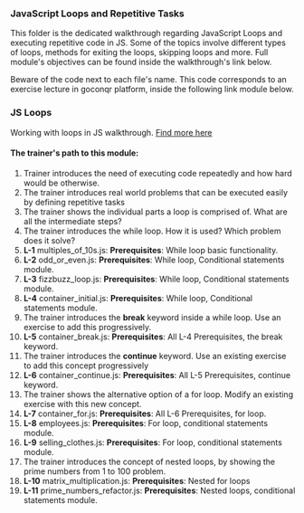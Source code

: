 ### JavaScript Loops and Repetitive Tasks

This folder is the dedicated walkthrough regarding JavaScript Loops and executing
repetitive code in JS. Some of the topics involve different types of loops, methods for
exiting the loops, skipping loops and more. Full module's objectives can be found inside the walkthrough's link below.

Beware of the code next to each file's name. This code corresponds to an exercise lecture in goconqr
platform, inside the following link module below.

### JS Loops

Working with loops in JS walkthrough. [Find more here](https://www.goconqr.com/en-US/c/60238/course_modules/106652)

#### The trainer's path to this module:

1. Trainer introduces the need of executing code repeatedly and how hard would be otherwise.
2. The trainer introduces real world problems that can be executed easily by defining repetitive tasks
3. The trainer shows the individual parts a loop is comprised of. What are all the intermediate steps?
4. The trainer introduces the while loop. How it is used? Which problem does it solve?
5. **L-1** multiples_of_10s.js: **Prerequisites**: While loop basic functionality.
6. **L-2** odd_or_even.js: **Prerequisites**: While loop, Conditional statements module.
7. **L-3** fizzbuzz_loop.js: **Prerequisites**: While loop, Conditional statements module.
8. **L-4** container_initial.js: **Prerequisites**: While loop, Conditional statements module.
9. The trainer introduces the **break** keyword inside a while loop. Use an exercise to add this progressively.
10. **L-5** container_break.js: **Prerequisites**: All L-4 Prerequisites, the break keyword.
11. The trainer introduces the **continue** keyword. Use an existing exercise to add this concept progressively
12. **L-6** container_continue.js: **Prerequisites**: All L-5 Prerequisites, continue keyword.
13. The trainer shows the alternative option of a for loop. Modify an existing exercise with this new concept.
14. **L-7** container_for.js: **Prerequisites**: All L-6 Prerequisites, for loop.
15. **L-8** employees.js: **Prerequisites**: For loop, conditional statements module.
16. **L-9** selling_clothes.js: **Prerequisites**: For loop, conditional statements module.
17. The trainer introduces the concept of nested loops, by showing the prime numbers from 1 to 100 problem.
18. **L-10** matrix_multiplication.js: **Prerequisites**: Nested for loops
19. **L-11** prime_numbers_refactor.js: **Prerequisites**: Nested loops, conditional statements module.
